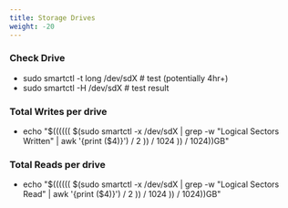 ```yaml
---
title: Storage Drives
weight: -20
---
```


### Check Drive
- sudo smartctl -t long /dev/sdX # test (potentially 4hr+)
- sudo smartctl -H /dev/sdX      # test result

### Total Writes per drive
- echo "$(((((( $(sudo smartctl -x /dev/sdX | grep -w "Logical Sectors Written" | awk '{print ($4)}') / 2 )) / 1024 )) / 1024))GB"

### Total Reads per drive
- echo "$(((((( $(sudo smartctl -x /dev/sdX | grep -w "Logical Sectors Read" | awk '{print ($4)}') / 2 )) / 1024 )) / 1024))GB"
